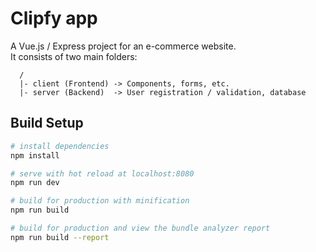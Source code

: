 # Clipfy app

A Vue.js / Express project for an e-commerce website.
<br>
It consists of two main folders:

```
  /
  |- client (Frontend) -> Components, forms, etc.
  |- server (Backend)  -> User registration / validation, database
```

## Build Setup

``` bash
# install dependencies
npm install

# serve with hot reload at localhost:8080
npm run dev

# build for production with minification
npm run build

# build for production and view the bundle analyzer report
npm run build --report
```
